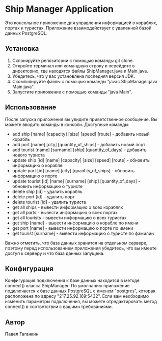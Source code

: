 Ship Manager Application
=======================

Это консольное приложение для управления информацией о кораблях, портах и туристах. Приложение взаимодействует с удаленной базой данных PostgreSQL.

Установка
---------

1. Склонируйте репозитории с помощью команды git clone.
2. Откройте терминал или командную строку и перейдите в директорию, где находятся файлы ShipManager.java и Main.java.
3. Убедитесь, что у вас установлена последняя версия JDK.
4. Скомпилируйте файлы с помощью команды "javac ShipManager.java Main.java".
5. Запустите приложение с помощью команды "java Main".

Использование
-----

После запуска приложения вы увидите приветственное сообщение. Вы можете вводить команды в консоли. Доступные команды:

* add ship [name] [capacity] [size] [speed] [route] - добавить новый корабль
* add port [name] [city] [quantity\_of\_ships] - добавить новый порт
* add tourist [name] [surname] [ship] [quantity\_of\_days] - добавить нового туриста
* update ship [id] [name] [capacity] [size] [speed] [route] - обновить информацию о корабле
* update port [id] [name] [city] [quantity\_of\_ships] - обновить информацию о порте
* update tourist [id] [name] [surname] [ship] [quantity\_of\_days] - обновить информацию о туристе
* delete ship [id] - удалить корабль
* delete port [id] - удалить порт
* delete tourist [id] - удалить туриста
* get all ships - вывести информацию о всех кораблях
* get all ports - вывести информацию о всех портах
* get all tourists - вывести информацию о всех туристах
* get ship [name] - вывести информацию о корабле по имени
* get port [name] - вывести информацию о порте по имени
* get tourist [surname] - вывести информацию о туристе по фамилии

Важно отметить, что база данных хранится на отдельном сервере, поэтому перед использованием приложения убедитесь, что вы имеете доступ к серверу и что база данных запущена.

Конфигурация
--------

Конфигурация подключения к базе данных находится в методе connect() класса ShipManager. По умолчанию приложение подключается к базе данных PostgreSQL с именем "postgres", которая расположена по адресу "217.25.92.169:5432". Если вам необходимо изменить параметры подключения, вы можете отредактировать метод connect() в соответствии с вашими требованиями.


Автор
----

Павел Таганкин